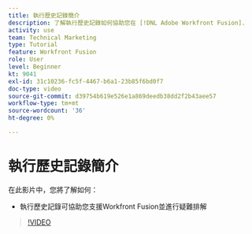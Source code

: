 ```yaml
---
title: 執行歷史記錄簡介
description: 了解執行歷史記錄如何協助您在 [!DNL Adobe Workfront Fusion].
activity: use
team: Technical Marketing
type: Tutorial
feature: Workfront Fusion
role: User
level: Beginner
kt: 9041
exl-id: 31c10236-fc5f-4467-b6a1-23b85f6bd0f7
doc-type: video
source-git-commit: d39754b619e526e1a869deedb38dd2f2b43aee57
workflow-type: tm+mt
source-wordcount: '36'
ht-degree: 0%

---
```


# 執行歷史記錄簡介

在此影片中，您將了解如何：

* 執行歷史記錄可協助您支援Workfront Fusion並進行疑難排解

>[!VIDEO](https://video.tv.adobe.com/v/335282/?quality=12)
